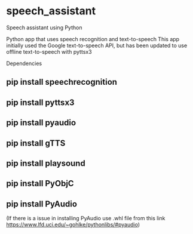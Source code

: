 # speech_assistant

Speech assistant using Python

Python app that uses speech recognition and text-to-speech This app initially used the Google text-to-speech API, but has been updated to use offline text-to-speech with pyttsx3

Dependencies
## pip install speechrecognition
## pip install pyttsx3
## pip install pyaudio
## pip install gTTS
## pip install playsound
## pip install PyObjC
## pip install PyAudio
(If there is a issue in installing PyAudio use .whl file from this link https://www.lfd.uci.edu/~gohlke/pythonlibs/#pyaudio)
